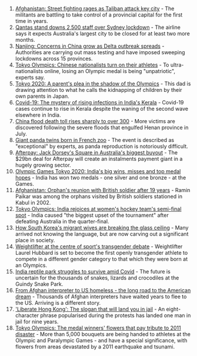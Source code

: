 1. [Afghanistan: Street fighting rages as Taliban attack key city](https://www.bbc.co.uk/news/world-asia-58051481) - The militants are battling to take control of a provincial capital for the first time in years.
2. [Qantas stand downs 2,500 staff over Sydney lockdown](https://www.bbc.co.uk/news/world-australia-58066390) - The airline says it expects Australia's largest city to be closed for at least two more months.
3. [Nanjing: Concerns in China grow as Delta outbreak spreads](https://www.bbc.co.uk/news/world-asia-china-58052894) - Authorities are carrying out mass testing and have imposed sweeping lockdowns across 15 provinces.
4. [Tokyo Olympics: Chinese nationalists turn on their athletes](https://www.bbc.co.uk/news/world-asia-china-58024068) - To ultra-nationalists online, losing an Olympic medal is being "unpatriotic", experts say.
5. [Tokyo 2020: A parent's plea in the shadow of the Olympics](https://www.bbc.co.uk/news/world-asia-58057432) - This dad is drawing attention to what he calls the kidnapping of children by their own parents in Japan.
6. [Covid-19: The mystery of rising infections in India's Kerala](https://www.bbc.co.uk/news/world-asia-india-58054124) - Covid-19 cases continue to rise in Kerala despite the waning of the second wave elsewhere in India.
7. [China flood death toll rises sharply to over 300](https://www.bbc.co.uk/news/world-asia-china-58056667) - More victims are discovered following the severe floods that engulfed Henan province in July.
8. [Giant panda twins born in French zoo](https://www.bbc.co.uk/news/world-europe-58052139) - The event is described as "exceptional" by experts, as panda reproduction is notoriously difficult.
9. [Afterpay: Jack Dorsey's Square in Australia's biggest buyout](https://www.bbc.co.uk/news/business-58051815) - The $29bn deal for Afterpay will create an instalments payment giant in a hugely growing sector.
10. [Olympic Games Tokyo 2020: India's big wins, misses and top medal hopes](https://www.bbc.co.uk/news/world-asia-india-57913544) - India has won two medals - one silver and one bronze - at the Games.
11. [Afghanistan: Orphan's reunion with British soldier after 19 years](https://www.bbc.co.uk/news/world-asia-58028234) - Ramin Paikar was among the orphans visited by British soldiers stationed in Kabul in 2002.
12. [Tokyo Olympics: India rejoices at women's hockey team's semi-final spot](https://www.bbc.co.uk/news/world-asia-india-58025059) - India caused "the biggest upset of the tournament" after defeating Australia in the quarter-final.
13. [How South Korea's migrant wives are breaking the glass ceiling](https://www.bbc.co.uk/news/world-asia-57716704) - Many arrived not knowing the language, but are now carving out a significant place in society.
14. [Weightlifter at the centre of sport's transgender debate](https://www.bbc.co.uk/sport/olympics/57989022) - Weightlifter Laurel Hubbard is set to become the first openly transgender athlete to compete in a different gender category to that which they were born at an Olympics.
15. [India reptile park struggles to survive amid Covid](https://www.bbc.co.uk/news/world-asia-india-58025057) - The future is uncertain for the thousands of snakes, lizards and crocodiles at the Guindy Snake Park.
16. [From Afghan interpreter to US homeless - the long road to the American dream](https://www.bbc.co.uk/news/world-us-canada-58020494) - Thousands of Afghan interpreters have waited years to flee to the US. Arriving is a different story.
17. ['Liberate Hong Kong': The slogan that will land you in jail](https://www.bbc.co.uk/news/world-asia-china-58009605) - An eight-character phrase popularised during the protests has landed one man in jail for nine years.
18. [Tokyo Olympics: The medal winners' flowers that pay tribute to 2011 disaster](https://www.bbc.co.uk/sport/olympics/58038026) - More than 5,000 bouquets are being handed to athletes at the Olympic and Paralympic Games - and have a special significance, with flowers from areas devastated by a 2011 earthquake and tsunami.
